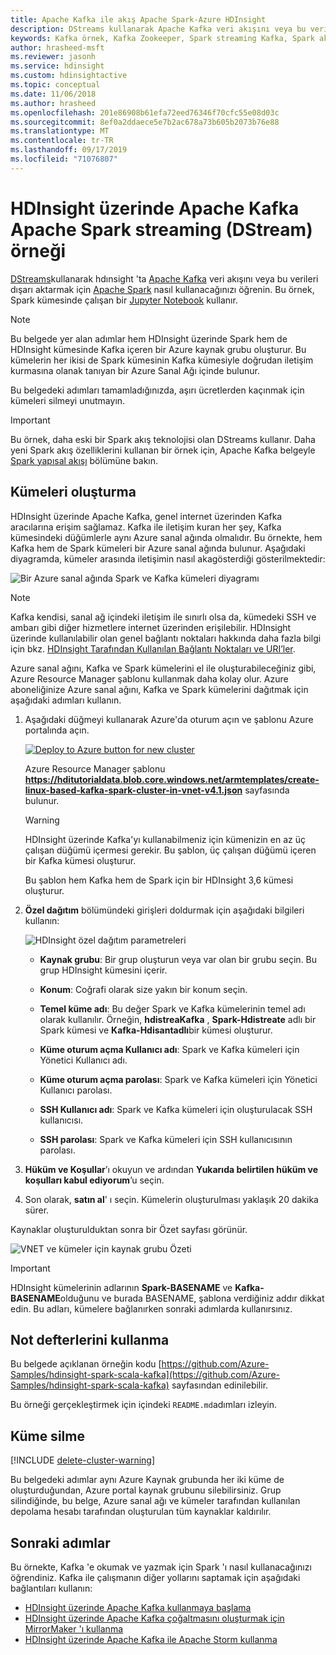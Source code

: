 ```yaml
---
title: Apache Kafka ile akış Apache Spark-Azure HDInsight
description: DStreams kullanarak Apache Kafka veri akışını veya bu verileri dışarı aktarmak için Apache Spark nasıl kullanacağınızı öğrenin. Bu örnekte, HDInsight üzerinde Spark’tan bir Jupyter not defterini kullanarak verilerinizi akışla aktaracaksınız.
keywords: Kafka örnek, Kafka Zookeeper, Spark streaming Kafka, Spark akışı Kafka örneği
author: hrasheed-msft
ms.reviewer: jasonh
ms.service: hdinsight
ms.custom: hdinsightactive
ms.topic: conceptual
ms.date: 11/06/2018
ms.author: hrasheed
ms.openlocfilehash: 201e86908b61efa72eed76346f70cfc55e08d03c
ms.sourcegitcommit: 8ef0a2ddaece5e7b2ac678a73b605b2073b76e88
ms.translationtype: MT
ms.contentlocale: tr-TR
ms.lasthandoff: 09/17/2019
ms.locfileid: "71076807"
---
```

# <a name="apache-spark-streaming-dstream-example-with-apache-kafka-on-hdinsight"></a>HDInsight üzerinde Apache Kafka Apache Spark streaming (DStream) örneği

[DStreams](https://spark.apache.org/docs/latest/api/java/org/apache/spark/streaming/dstream/DStream.html)kullanarak hdınsight 'ta [Apache Kafka](https://kafka.apache.org/) veri akışını veya bu verileri dışarı aktarmak için [Apache Spark](https://spark.apache.org/) nasıl kullanacağınızı öğrenin. Bu örnek, Spark kümesinde çalışan bir [Jupyter Notebook](https://jupyter.org/) kullanır.

> [!NOTE]  
> Bu belgede yer alan adımlar hem HDInsight üzerinde Spark hem de HDInsight kümesinde Kafka içeren bir Azure kaynak grubu oluşturur. Bu kümelerin her ikisi de Spark kümesinin Kafka kümesiyle doğrudan iletişim kurmasına olanak tanıyan bir Azure Sanal Ağı içinde bulunur.
>
> Bu belgedeki adımları tamamladığınızda, aşırı ücretlerden kaçınmak için kümeleri silmeyi unutmayın.

> [!IMPORTANT]  
> Bu örnek, daha eski bir Spark akış teknolojisi olan DStreams kullanır. Daha yeni Spark akış özelliklerini kullanan bir örnek için, Apache Kafka belgeyle [Spark yapısal akışı](hdinsight-apache-kafka-spark-structured-streaming.md) bölümüne bakın.

## <a name="create-the-clusters"></a>Kümeleri oluşturma

HDInsight üzerinde Apache Kafka, genel internet üzerinden Kafka aracılarına erişim sağlamaz. Kafka ile iletişim kuran her şey, Kafka kümesindeki düğümlerle aynı Azure sanal ağında olmalıdır. Bu örnekte, hem Kafka hem de Spark kümeleri bir Azure sanal ağında bulunur. Aşağıdaki diyagramda, kümeler arasında iletişimin nasıl akagösterdiği gösterilmektedir:

![Bir Azure sanal ağında Spark ve Kafka kümeleri diyagramı](./media/hdinsight-apache-spark-with-kafka/apache-spark-kafka-vnet.png)

> [!NOTE]  
> Kafka kendisi, sanal ağ içindeki iletişim ile sınırlı olsa da, kümedeki SSH ve ambarı gibi diğer hizmetlere internet üzerinden erişilebilir. HDInsight üzerinde kullanılabilir olan genel bağlantı noktaları hakkında daha fazla bilgi için bkz. [HDInsight Tarafından Kullanılan Bağlantı Noktaları ve URI’ler](hdinsight-hadoop-port-settings-for-services.md).

Azure sanal ağını, Kafka ve Spark kümelerini el ile oluşturabileceğiniz gibi, Azure Resource Manager şablonu kullanmak daha kolay olur. Azure aboneliğinize Azure sanal ağını, Kafka ve Spark kümelerini dağıtmak için aşağıdaki adımları kullanın.

1. Aşağıdaki düğmeyi kullanarak Azure'da oturum açın ve şablonu Azure portalında açın.

    <a href="https://portal.azure.com/#create/Microsoft.Template/uri/https%3A%2F%2Fhditutorialdata.blob.core.windows.net%2Farmtemplates%2Fcreate-linux-based-kafka-spark-cluster-in-vnet-v4.1.json" target="_blank"><img src="./media/hdinsight-apache-spark-with-kafka/hdi-deploy-to-azure1.png" alt="Deploy to Azure button for new cluster"></a>

    Azure Resource Manager şablonu **https://hditutorialdata.blob.core.windows.net/armtemplates/create-linux-based-kafka-spark-cluster-in-vnet-v4.1.json** sayfasında bulunur.

    > [!WARNING]  
    > HDInsight üzerinde Kafka'yı kullanabilmeniz için kümenizin en az üç çalışan düğümü içermesi gerekir. Bu şablon, üç çalışan düğümü içeren bir Kafka kümesi oluşturur.

    Bu şablon hem Kafka hem de Spark için bir HDInsight 3,6 kümesi oluşturur.

2. **Özel dağıtım** bölümündeki girişleri doldurmak için aşağıdaki bilgileri kullanın:

    ![HDInsight özel dağıtım parametreleri](./media/hdinsight-apache-spark-with-kafka/hdinsight-parameters.png)

    * **Kaynak grubu**: Bir grup oluşturun veya var olan bir grubu seçin. Bu grup HDInsight kümesini içerir.

    * **Konum**: Coğrafi olarak size yakın bir konum seçin.

    * **Temel küme adı**: Bu değer Spark ve Kafka kümelerinin temel adı olarak kullanılır. Örneğin, **hdistreaKafka** , __Spark-Hdistreate__ adlı bir Spark kümesi ve **Kafka-Hdisantadlı**bir kümesi oluşturur.

    * **Küme oturum açma Kullanıcı adı**: Spark ve Kafka kümeleri için Yönetici Kullanıcı adı.

    * **Küme oturum açma parolası**: Spark ve Kafka kümeleri için Yönetici Kullanıcı parolası.

    * **SSH Kullanıcı adı**: Spark ve Kafka kümeleri için oluşturulacak SSH kullanıcısı.

    * **SSH parolası**: Spark ve Kafka kümeleri için SSH kullanıcısının parolası.

3. **Hüküm ve Koşullar**’ı okuyun ve ardından **Yukarıda belirtilen hüküm ve koşulları kabul ediyorum**’u seçin.

4. Son olarak, **satın al**' ı seçin. Kümelerin oluşturulması yaklaşık 20 dakika sürer.

Kaynaklar oluşturulduktan sonra bir Özet sayfası görünür.

![VNET ve kümeler için kaynak grubu Özeti](./media/hdinsight-apache-spark-with-kafka/hdinsight-group-blade.png)

> [!IMPORTANT]  
> HDInsight kümelerinin adlarının **Spark-BASENAME** ve **Kafka-BASENAME**olduğunu ve burada BASENAME, şablona verdiğiniz addır dikkat edin. Bu adları, kümelere bağlanırken sonraki adımlarda kullanırsınız.

## <a name="use-the-notebooks"></a>Not defterlerini kullanma

Bu belgede açıklanan örneğin kodu [https://github.com/Azure-Samples/hdinsight-spark-scala-kafka](https://github.com/Azure-Samples/hdinsight-spark-scala-kafka) sayfasından edinilebilir.

Bu örneği gerçekleştirmek için içindeki `README.md`adımları izleyin.

## <a name="delete-the-cluster"></a>Küme silme

[!INCLUDE [delete-cluster-warning](../../includes/hdinsight-delete-cluster-warning.md)]

Bu belgedeki adımlar aynı Azure Kaynak grubunda her iki küme de oluşturduğundan, Azure portal kaynak grubunu silebilirsiniz. Grup silindiğinde, bu belge, Azure sanal ağı ve kümeler tarafından kullanılan depolama hesabı tarafından oluşturulan tüm kaynaklar kaldırılır.

## <a name="next-steps"></a>Sonraki adımlar

Bu örnekte, Kafka 'e okumak ve yazmak için Spark 'ı nasıl kullanacağınızı öğrendiniz. Kafka ile çalışmanın diğer yollarını saptamak için aşağıdaki bağlantıları kullanın:

* [HDInsight üzerinde Apache Kafka kullanmaya başlama](kafka/apache-kafka-get-started.md)
* [HDInsight üzerinde Apache Kafka çoğaltmasını oluşturmak için MirrorMaker 'ı kullanma](kafka/apache-kafka-mirroring.md)
* [HDInsight üzerinde Apache Kafka ile Apache Storm kullanma](hdinsight-apache-storm-with-kafka.md)

